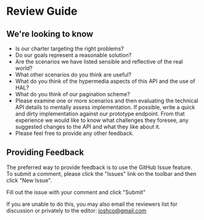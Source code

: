 # Review Guide
## We're looking to know

- Is our charter targeting the right problems?
- Do our goals represent a reasonable solution?
- Are the scenarios we have listed sensible and reflective of the real world?
- What other scenarios do you think are useful?
- What do you think of the hypermedia aspects of this API and the use of HAL?
- What do you think of our pagination scheme?
- Please examine one or more scenarios and then evaluating the technical API details to mentally assess implementation.  If possible, write a quick and dirty implementation against our prototype endpoint.   From that experience we would like to know what challenges they foresee, any suggested changes to the API and what they like about it.
- Please feel free to provide any other feedback.

## Providing Feedback
The preferred way to provide feedback is to use the GitHub Issue feature.  To submit a comment, please click the "Issues" link on the toolbar and then click "New Issue".

Fill out the issue with your comment and click "Submit"

If you are unable to do this, you may also email the reviewers list for discussion or privately to the editor:  joshco@gmail.com
